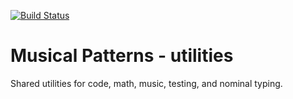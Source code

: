 [![Build Status](https://travis-ci.com/MusicalPatterns/utilities.svg?branch=master)](https://travis-ci.com/MusicalPatterns/utilities)

# Musical Patterns - utilities

Shared utilities for code, math, music, testing, and nominal typing.
